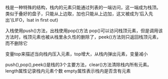 

栈是一种特殊的结构，栈内的元素只能通过列表的一端访问，这一端成为栈顶。
类似于叠好的盘子，只能从上边取，加也只能从上边加，这又被成为‘后入先出’(LIFO，lsat in first out)

入栈使用push()方法，出栈使用pop()方法
pop()可以访问栈顶元素，但是调用该方法时，栈顶元素也被从栈里永久性的删除了，peek()方法则只返回栈顶元素，而不删除它

变量top来描述当向栈内压入元素，top增大，从栈内弹出元素，变量减小

push(),pop(),peek()是栈的3个主要方法，clear()方法清除栈内所有元素。
length属性记录栈内元素个数
empty属性表示栈内是否含有元素





























































































































































































































































































































































